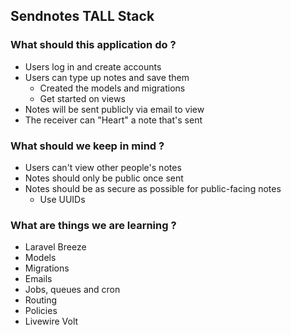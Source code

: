 ## Sendnotes TALL Stack

### What should this application do ?

-   Users log in and create accounts
-   Users can type up notes and save them
    -   Created the models and migrations
    -   Get started on views
-   Notes will be sent publicly via email to view
-   The receiver can "Heart" a note that's sent

### What should we keep in mind ?

-   Users can't view other people's notes
-   Notes should only be public once sent
-   Notes should be as secure as possible for public-facing notes
    -   Use UUIDs

### What are things we are learning ?

-   Laravel Breeze
-   Models
-   Migrations
-   Emails
-   Jobs, queues and cron
-   Routing
-   Policies
-   Livewire Volt
